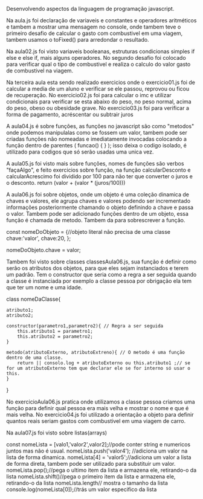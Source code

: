 Desenvolvendo aspectos da linguagem de programação javascript.

Na aula.js foi declaração de variaveis e constantes e operadores aritméticos e tambem a mostrar uma mensagem no console, onde tambem teve o primeiro desafio de calcular o gasto com combustivel em uma viagem, tambem usamos o toFixed() para arredondar o resultado. 

Na aula02.js foi visto  variaveis booleanas, estruturas condicionas simples if else e else if, mais alguns operadores. No segundo desafio foi colocado para verificar qual o tipo de combustivel e realiza o calculo do valor gasto de combustivel na viagem.

Na terceira aula esta sendo realizado exercicios onde o exercicio01.js foi de calcular a media de um aluno e verificar se ele passou, reprovou ou ficou de recuperação. No exercicio02.js foi para calcular o imc e utilizar condicionais para verificar se esta abaixo do peso, no peso normal, acima do peso, obeso ou obesidade grave. No exercicio03.js foi para verificar a forma de pagamento, acréscentar ou subtrair juros  

A aula04.js é sobre funções, as funções no javascript são como "metodos" onde podemos manipulalas como se fossem um valor, tambem pode ser criadas funções não nomeadas e imediatamente invocadas colocando a função dentro de parentes ( funcao() { } ); isso deixa o codigo isolado, é utilizado para codigos que só serão usadas uma unica vez.

A aula05.js foi visto mais sobre funções, nomes de funções são verbos "façaAlgo", e feito exercicios sobre função, na função calcularDesconto e calcularAcrescimo foi dividido por 100 para não ter que converter o juros e o desconto. return (valor + (valor * (juros/100)))

A aula06.js foi sobre objetos, onde um objeto é uma coleção dinamica de  chaves e valores, ele agrupa chaves e valores podendo ser incrementado informações posteriormente chamando o objeto definindo a chave e passa o valor. Tambem pode ser adicionado funções dentro de um objeto, essa função é chamada de metodo. Tambem da para sobrescrever a função. 

const nomeDoObjeto = {//objeto literal não precisa de uma classe
    chave:'valor',
    chave:20,
};

nomeDoObjeto.chave = valor;

Tambem foi visto sobre classes classesAula06.js, sua função é definir como serão os atributos dos objetos, para que eles sejam instanciados e terem um padrão. Tem o constructor que seria como a regra a ser seguida quando a classe é instanciada por exemplo a  classe pessoa por obrigação ela tem que ter um nome e uma idade.

class nomeDaClasse{

    atributo1;
    atributo2;

    constructor(parametro1,parametro2){ // Regra a ser seguida
        this.atributo1 = parametro1;
        this.atributo2 = parametro2;
    }

    metodo(atributoExterno, atributoExtreno){ // O metodo é uma função dentro de uma classe.
        return || consolo.log + atributoExterno ou this.atributo1 ;// se for um atributoExterno tem que declarar ele se for interno só usar o this.
    }

}

No exercicioAula06.js pratica onde utilizamos a classe pessoa criamos uma função para definir qual pessoa era mais velha e mostrar o nome e que é mais velha.
No exercicio04.js foi utilizado a orientação a objeto para definir quantos reais seriam gastos com combustivel em uma viagem de carro.

Na aula07.js foi visto sobre listas(arrays)

const nomeLista = [valo1,'valor2',valor2];//pode conter string e numericos juntos mas não é usual.
nomeLista.push('valor4'); //adiciona um valor na lista de forma dinamica.
nomeLista[4] = 'valor5';//adiciona um valor a lista de forma direta, tambem pode ser utilizado para substituir um valor.
nomeLista.pop();//pega o ultimo item da lista e armazena ele, retirando-o da lista
nomeLista.shift()//pega o primeiro item da lista e armazena ele, retirando-o da lista
nomeLista.length// mostra o tamanho da lista
console.log(nomeLista[0]);//trás um valor especifico da lista
